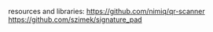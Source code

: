 
resources and libraries:
https://github.com/nimiq/qr-scanner
https://github.com/szimek/signature_pad